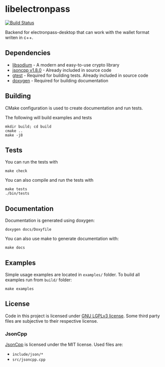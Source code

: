 # libelectronpass
[![Build Status](https://travis-ci.org/electronpass/libelectronpass.svg?branch=release)](https://travis-ci.org/electronpass/libelectronpass)

Backend for electronpass-desktop that can work with the wallet format writen in c++.

## Dependencies

- [libsodium](https://libsodium.org) - A modern and easy-to-use crypto library
- [jsoncpp v1.8.0](https://github.com/open-source-parsers/jsoncpp) - Already included in source code
- [gtest](https://github.com/google/googletest) - Required for building tests. Already included in source code
- [doxygen](http://www.stack.nl/~dimitri/doxygen/) - Required for building documentation

## Building
CMake configuration is used to create documentation and run tests.

The following will build examples and tests

    mkdir build; cd build
    cmake ..
    make -j8

## Tests
You can run the tests with

```make check```

You can also compile and run the tests with

```
make tests
./bin/tests
```

## Documentation
Documentation is generated using doxygen:

    doxygen docs/Doxyfile


You can also use make to generate documentation with:

    make docs

## Examples
Simple usage examples are located in ```examples/``` folder. To build all examples run from ```build/``` folder:

    make examples

## License
Code in this project is licensed under [GNU LGPLv3 license](https://github.com/electronpass/libelectronpass/blob/release/LICENSE.LESSER). Some third party files are subjective to their respective license.

### JsonCpp
[JsonCpp](https://github.com/open-source-parsers/jsoncpp) is licensed under the MIT license. Used files are:

- ```include/json/*```
- ```src/jsoncpp.cpp```
